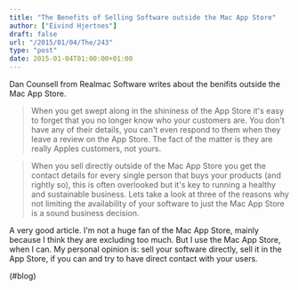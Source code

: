```yaml
---
title: "The Benefits of Selling Software outside the Mac App Store"
author: ["Eivind Hjertnes"]
draft: false
url: "/2015/01/04/The/243"
type: "post"
date: 2015-01-04T01:00:00+01:00
---
```


Dan Counsell from Realmac Software writes about the benifits outside the
Mac App Store.

> When you get swept along in the shininess of the App Store it's easy
> to forget that you no longer know who your customers are. You don't
> have any of their details, you can't even respond to them when they
> leave a review on the App Store. The fact of the matter is they are
> really Apples customers, not yours.

<!--quoteend-->

> When you sell directly outside of the Mac App Store you get the
> contact details for every single person that buys your products (and
> rightly so), this is often overlooked but it's key to running a
> healthy and sustainable business. Lets take a look at three of the
> reasons why not limiting the availability of your software to just the
> Mac App Store is a sound business decision.

A very good article. I'm not a huge fan of the Mac App Store, mainly
because I think they are excluding too much. But I use the Mac App
Store, when I can. My personal opinion is: sell your software directly,
sell it in the App Store, if you can and try to have direct contact with
your users.

(#blog)

